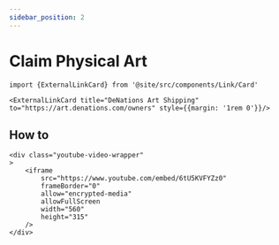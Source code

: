 ```yaml
---
sidebar_position: 2
---
```


# Claim Physical Art

```mdx-code-block
import {ExternalLinkCard} from '@site/src/components/Link/Card'

<ExternalLinkCard title="DeNations Art Shipping" to="https://art.denations.com/owners" style={{margin: '1rem 0'}}/>
```

## How to

```mdx-code-block
<div class="youtube-video-wrapper"
>
    <iframe
        src="https://www.youtube.com/embed/6tU5KVFYZz0"
        frameBorder="0"
        allow="encrypted-media"
        allowFullScreen
        width="560"
        height="315"
    />
</div>

```
